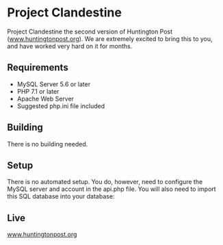 # Project Clandestine
Project Clandestine the second version of Huntington Post (www.huntingtonpost.org). We are extremely excited to bring this to you, and have worked very hard on it for months.

## Requirements
* MySQL Server 5.6 or later
* PHP 7.1 or later
* Apache Web Server
* Suggested php.ini file included

## Building
There is no building needed.

## Setup
There is no automated setup. You do, however, need to configure the MySQL server and account in the api.php file. You will also need to import this SQL database into your database: 

## Live
www.huntingtonpost.org
